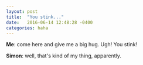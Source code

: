 ```yaml
---
layout: post
title:  "You stink..."
date:   2016-06-14 12:48:28 -0400
categories: haha
---
```


**Me**: come here and give me a big hug. Ugh! You stink!

**Simon**: well, that's kind of my thing, apparently.
